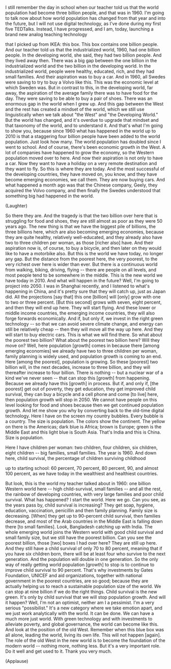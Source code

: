 
I still remember the day in school
when our teacher told us
that the world population had become
three billion people,
and that was in 1960.
I&#39;m going to talk now about
how world population has changed from that year
and into the future,
but I will not use digital technology,
as I&#39;ve done during my first five TEDTalks.
Instead, I have progressed,
and I am, today, launching
a brand new analog teaching technology

that I picked up from IKEA:
this box.
This box contains one billion people.
And our teacher told us
that the industrialized world, 1960,
had one billion people.
In the developing world, she said,
they had two billion people.
And they lived away then.
There was a big gap between
the one billion in the industrialized world
and the two billion in the developing world.
In the industrialized world,
people were healthy,
educated, rich,
and they had small families.
And their aspiration
was to buy a car.
And in 1960, all Swedes were saving
to try to buy a Volvo like this.
This was the economic level at which Sweden was.
But in contrast to this,
in the developing world, far away,
the aspiration of the average family there
was to have food for the day.
They were saving
to be able to buy a pair of shoes.
There was an enormous gap in the world
when I grew up.
And this gap between the West and the rest
has created a mindset of the world,
which we still use linguistically
when we talk about &quot;the West&quot;
and &quot;the Developing World.&quot;
But the world has changed,
and it&#39;s overdue to upgrade that mindset
and that taxonomy of the world, and to understand it.
And that&#39;s what I&#39;m going to show you,
because since 1960
what has happened in the world up to 2010
is that a staggering
four billion people
have been added to the world population.
Just look how many.
The world population has doubled
since I went to school.
And of course, there&#39;s been economic growth in the West.
A lot of companies have happened to grow the economy,
so the Western population moved over to here.
And now their aspiration is not only to have a car.
Now they want to have a holiday on a very remote destination
and they want to fly.
So this is where they are today.
And the most successful of the developing countries,
they have moved on, you know,
and they have become emerging economies, we call them.
They are now buying cars.
And what happened a month ago
was that the Chinese company, Geely,
they acquired the Volvo company,
and then finally the Swedes understood that
something big had happened in the world.

(Laughter)

So there they are.
And the tragedy is that the two billion over here
that is struggling for food and shoes,
they are still almost as poor
as they were 50 years ago.
The new thing is that
we have the biggest pile of billions, the three billions here,
which are also becoming emerging economies,
because they are quite healthy, relatively well-educated,
and they already also have two to three children
per woman, as those [richer also] have.
And their aspiration now
is, of course, to buy a bicycle,
and then later on they would like to have a motorbike also.
But this is the world
we have today,
no longer any gap.
But the distance from the poorest here, the very poorest,
to the very richest over here is wider than ever.
But there is a continuous world
from walking, biking,
driving, flying --
there are people on all levels,
and most people tend to be somewhere in the middle.
This is the new world we have today
in 2010.
And what will happen in the future?
Well, I&#39;m going to project
into 2050.
I was in Shanghai recently,
and I listened to what&#39;s happening in China,
and it&#39;s pretty sure that they will catch up,
just as Japan did.
All the projections [say that] this one [billion] will [only] grow with
one to two or three percent.
[But this second] grows with seven, eight percent, and then they will end up here.
They will start flying.
And these
lower or middle income countries, the emerging income countries,
they will also forge forwards economically.
And if,
but only if,
we invest in the right green technology --
so that we can avoid severe climate change,
and energy can still be relatively cheap --
then they will move all the way up here.
And they will start to buy
electric cars.
This is what we will find there.
So what about the poorest two billion?
What about the poorest two billion here?
Will they move on?
Well, here population [growth] comes in
because there [among emerging economies] we already have two to three children per woman,
family planning is widely used,
and population growth is coming to an end.
Here [among the poorest], population is growing.
So these [poorest] two billion will, in the next decades,
increase to three billion,
and they will thereafter
increase to four billion.
There is nothing --
but a nuclear war of a kind we&#39;ve never seen --
that can stop this [growth] from happening.
Because we already have this [growth] in process.
But if, and only if,
[the poorest] get out of poverty,
they get education, they get improved child survival,
they can buy a bicycle and a cell phone and come [to live] here,
then population growth
will stop in 2050.
We cannot have people on this level
looking for food and shoes
because then we get continued population growth.
And let me show you why
by converting back to the old-time
digital technology.
Here I have on the screen
my country bubbles.
Every bubble is a country. The size is population.
The colors show the continent.
The yellow on there is the Americas;
dark blue is Africa; brown is Europe;
green is the Middle East
and this light blue is South Asia.
That&#39;s India and this is China. Size is population.

Here I have children per woman:
two children, four children, six children, eight children --
big families, small families.
The year is 1960.
And down here, child survival,
the percentage of children surviving childhood

up to starting school:
60 percent, 70 percent, 80 percent, 90,
and almost 100 percent, as we have today
in the wealthiest and healthiest countries.

But look, this is the world my teacher talked about in 1960:
one billion Western world here --
high child-survival, small families --
and all the rest,
the rainbow of developing countries,
with very large families
and poor child survival.
What has happened? I start the world. Here we go.
Can you see, as the years pass by, child survival is increasing?
They get soap, hygiene, education,
vaccination, penicillin
and then family planning. Family size is decreasing.
[When] they get up to 90-percent child survival, then families decrease,
and most of the Arab countries in the Middle East
is falling down there [to small families].
Look, Bangladesh catching up with India.
The whole emerging world
joins the Western world
with good child survival
and small family size,
but we still have the poorest billion.
Can you see the poorest billion,
those [two] boxes I had over here?
They are still up here.
And they still have a child survival
of only 70 to 80 percent,
meaning that if you have six children born,
there will be at least four who survive
to the next generation.
And the population will double in one generation.
So the only way
of really getting world population [growth] to stop
is to continue to improve child survival
to 90 percent.
That&#39;s why investments by Gates Foundation,
UNICEF and aid organizations,
together with national government in the poorest countries,
are so good;
because they are actually
helping us to reach
a sustainable population size of the world.
We can stop at nine billion if we do the right things.
Child survival is the new green.
It&#39;s only by child survival
that we will stop population growth.
And will it happen?
Well, I&#39;m not an optimist,
neither am I a pessimist.
I&#39;m a very serious &quot;possibilist.&quot;
It&#39;s a new category where we take emotion apart,
and we just work analytically with the world.
It can be done.
We can have a much more just world.
With green technology
and with investments to alleviate poverty,
and global governance,
the world can become like this.
And look at the position of the old West.
Remember when this blue box was all alone,
leading the world, living its own life.
This will not happen [again].
The role of the old West in the new world
is to become the foundation
of the modern world --
nothing more, nothing less.
But it&#39;s a very important role.
Do it well and get used to it.
Thank you very much.

(Applause)

